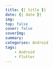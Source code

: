```yaml
---
title: {{ title }}
date: {{ date }}
img: 
top: false
cover: false
coverImg: 
summary: 
categories: Android
tags:
    - Android
    - Flutter
---
```


